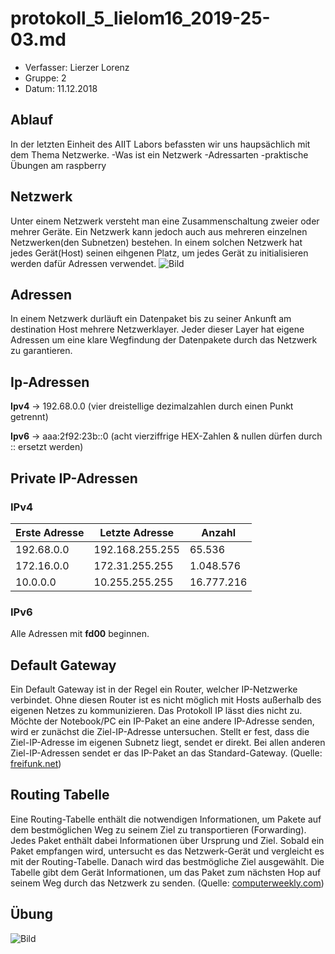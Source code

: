 # protokoll_5_lielom16_2019-25-03.md

  * Verfasser:  Lierzer Lorenz
  * Gruppe:     2
  * Datum:      11.12.2018
  
  ## Ablauf
  In der letzten Einheit des AIIT Labors befassten wir uns haupsächlich mit dem Thema Netzwerke.
   -Was ist ein Netzwerk
   -Adressarten
   -praktische Übungen am raspberry
   
   ## Netzwerk
   Unter einem Netzwerk versteht man eine Zusammenschaltung zweier oder mehrer Geräte. Ein Netzwerk kann jedoch auch aus mehreren 
   einzelnen Netzwerken(den Subnetzen) bestehen. In einem solchen Netzwerk hat jedes Gerät(Host) seinen eihgenen Platz, um jedes Gerät 
   zu initialisieren werden dafür Adressen verwendet.
   ![Bild](http://www.vpn-deutschland.de/images/VPN-Sicherheit.jpg)
   
   ## Adressen
   In einem Netzwerk durläuft ein Datenpaket bis zu seiner Ankunft am destination Host mehrere Netzwerklayer. Jeder dieser Layer hat    eigene Adressen um eine klare Wegfindung der Datenpakete durch das Netzwerk zu garantieren.
   
   ## Ip-Adressen
   
**Ipv4** -> 192.68.0.0 (vier dreistellige dezimalzahlen durch einen Punkt getrennt)

**Ipv6** -> aaa:2f92:23b::0 (acht vierziffrige HEX-Zahlen & nullen dürfen durch :: ersetzt werden)


## Private IP-Adressen

### IPv4
|Erste Adresse|Letzte Adresse|Anzahl|
|-------------|--------------|------|
|192.68.0.0|192.168.255.255|65.536|
|172.16.0.0|172.31.255.255|1.048.576|
|10.0.0.0|10.255.255.255|16.777.216|

### IPv6
Alle Adressen mit **fd00** beginnen.


## Default Gateway
Ein Default Gateway ist in der Regel ein Router, welcher IP-Netzwerke verbindet. Ohne diesen Router ist es nicht möglich mit Hosts außerhalb des eigenen Netzes zu kommunizieren. Das Protokoll IP lässt dies nicht zu. Möchte der Notebook/PC ein IP-Paket an eine andere IP-Adresse senden, wird er zunächst die Ziel-IP-Adresse untersuchen. Stellt er fest, dass die Ziel-IP-Adresse im eigenen Subnetz liegt, sendet er direkt. Bei allen anderen Ziel-IP-Adressen sendet er das IP-Paket an das Standard-Gateway. (Quelle: [freifunk.net](https://wiki.freifunk.net/IP_Grundwissen))

## Routing Tabelle
Eine Routing-Tabelle enthält die notwendigen Informationen, um Pakete auf dem bestmöglichen Weg zu seinem Ziel zu transportieren (Forwarding). Jedes Paket enthält dabei Informationen über Ursprung und Ziel. Sobald ein Paket empfangen wird, untersucht es das Netzwerk-Gerät und vergleicht es mit der Routing-Tabelle. Danach wird das bestmögliche Ziel ausgewählt. Die Tabelle gibt dem Gerät Informationen, um das Paket zum nächsten Hop auf seinem Weg durch das Netzwerk zu senden. (Quelle: [computerweekly.com](https://www.computerweekly.com/de/definition/Routing-Tabelle-Routing-Table))

## Übung
![Bild](C:\Users\loren\Desktop\schule)
